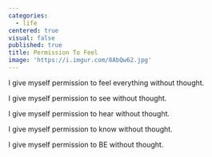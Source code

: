 ```yaml
---
categories:
  - life
centered: true
visual: false
published: true
title: Permission To Feel
image: 'https://i.imgur.com/8AbQw62.jpg'
---
```

I give myself permission
to feel everything
without thought.

I give myself permission 
to see 
without thought.

I give myself permission 
to hear 
without thought.

I give myself permission 
to know
without thought.

I give myself permission 
to BE 
without thought.
